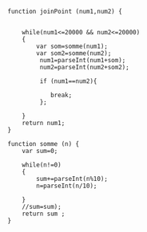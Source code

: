     function joinPoint (num1,num2) {
        
    
        while(num1<=20000 && num2<=20000)
        {
            var som=somme(num1);
            var som2=somme(num2);
             num1=parseInt(num1+som);
             num2=parseInt(num2+som2);
             
             if (num1==num2){
    
                break;
             };
    
        }
        return num1;
    }
    
    function somme (n) {
        var sum=0;
    
        while(n!=0)
        {
            sum+=parseInt(n%10);
            n=parseInt(n/10);
            
        }
        //sum=sum);
        return sum ;
    }
